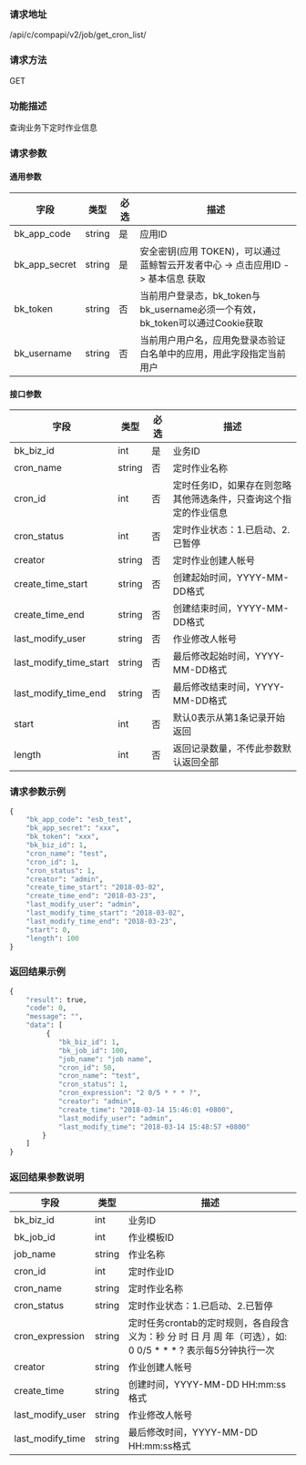
### 请求地址

/api/c/compapi/v2/job/get_cron_list/



### 请求方法

GET


### 功能描述

查询业务下定时作业信息

### 请求参数


#### 通用参数

| 字段 | 类型 | 必选 |  描述 |
|-----------|------------|--------|------------|
| bk_app_code  |  string    | 是 | 应用ID     |
| bk_app_secret|  string    | 是 | 安全密钥(应用 TOKEN)，可以通过 蓝鲸智云开发者中心 -&gt; 点击应用ID -&gt; 基本信息 获取 |
| bk_token     |  string    | 否 | 当前用户登录态，bk_token与bk_username必须一个有效，bk_token可以通过Cookie获取 |
| bk_username  |  string    | 否 | 当前用户用户名，应用免登录态验证白名单中的应用，用此字段指定当前用户 |

#### 接口参数

| 字段                 |  类型      | 必选   |  描述      |
|----------------------|------------|--------|------------|
| bk_biz_id              |  int       | 是     | 业务ID |
| cron_name              |  string    | 否     | 定时作业名称 |
| cron_id                |  int       | 否     | 定时任务ID，如果存在则忽略其他筛选条件，只查询这个指定的作业信息 |
| cron_status            |  int       | 否     | 定时作业状态：1.已启动、2.已暂停 |
| creator                |  string    | 否     | 定时作业创建人帐号 |
| create_time_start      |  string    | 否     | 创建起始时间，YYYY-MM-DD格式 |
| create_time_end        |  string    | 否     | 创建结束时间，YYYY-MM-DD格式 |
| last_modify_user       |  string    | 否     | 作业修改人帐号 |
| last_modify_time_start |  string    | 否     | 最后修改起始时间，YYYY-MM-DD格式 |
| last_modify_time_end   |  string    | 否     | 最后修改结束时间，YYYY-MM-DD格式 |
| start                  |  int       | 否     | 默认0表示从第1条记录开始返回 |
| length                 |  int       | 否     | 返回记录数量，不传此参数默认返回全部 |

### 请求参数示例

```python
{
    "bk_app_code": "esb_test",
    "bk_app_secret": "xxx",
    "bk_token": "xxx",
    "bk_biz_id": 1,
    "cron_name": "test",
    "cron_id": 1,
    "cron_status": 1,
    "creator": "admin",
    "create_time_start": "2018-03-02",
    "create_time_end": "2018-03-23",
    "last_modify_user": "admin",
    "last_modify_time_start": "2018-03-02",
    "last_modify_time_end": "2018-03-23",
    "start": 0,
    "length": 100
}
```

### 返回结果示例

```python
{
    "result": true,
    "code": 0,
    "message": "",
    "data": [
         {
            "bk_biz_id": 1,
            "bk_job_id": 100,
            "job_name": "job name",
            "cron_id": 50,
            "cron_name": "test",
            "cron_status": 1,
            "cron_expression": "2 0/5 * * * ?",
            "creator": "admin",
            "create_time": "2018-03-14 15:46:01 +0800",
            "last_modify_user": "admin",
            "last_modify_time": "2018-03-14 15:48:57 +0800"
        }
    ]
}
```

### 返回结果参数说明

| 字段      | 类型      | 描述      |
|-----------|-----------|-----------|
| bk_biz_id       | int       | 业务ID |
| bk_job_id       | int       | 作业模板ID |
| job_name        | string    | 作业名称 |
| cron_id         | int       | 定时作业ID |
| cron_name       | string    | 定时作业名称 |
| cron_status     | string    | 定时作业状态：1.已启动、2.已暂停 |
| cron_expression | string    | 定时任务crontab的定时规则，各自段含义为：秒 分 时 日 月 周 年（可选），如: 0 0/5 * * * ? 表示每5分钟执行一次 |
| creator         | string    | 作业创建人帐号 |
| create_time     | string    | 创建时间，YYYY-MM-DD HH:mm:ss格式 |
| last_modify_user| string    | 作业修改人帐号 |
| last_modify_time| string    | 最后修改时间，YYYY-MM-DD HH:mm:ss格式 |
